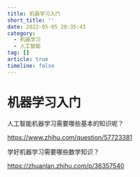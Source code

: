 ```yaml
---
title: 机器学习入门
short_title: ''
date: 2022-05-05 20:35:43
category:
  - 机器学习
  - 人工智能
tag: []
article: true
timeline: false
---
```

# 机器学习入门

人工智能机器学习需要哪些基本的知识呢？

https://www.zhihu.com/question/57723381

学好机器学习需要哪些数学知识？

https://zhuanlan.zhihu.com/p/36357540